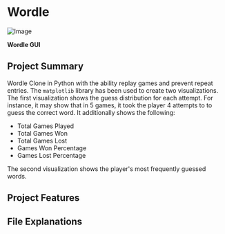 # Wordle

![Image](https://github.com/user-attachments/assets/cace0bea-213c-4b20-9394-756b7eb8e5a0)

**Wordle GUI**

## Project Summary
Wordle Clone in Python with the ability replay games and prevent repeat entries. The `matplotlib` library has been used to create two visualizations. The first visualization shows the guess distribution for each attempt. For instance, it may show that in 5 games, it took the player 4 attempts to to guess the correct word. It additionally shows the following: 

- Total Games Played
- Total Games Won
- Total Games Lost
- Games Won Percentage
- Games Lost Percentage

The second visualization shows the player's most frequently guessed words.

## Project Features
 
## File Explanations
